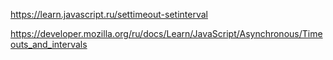 
https://learn.javascript.ru/settimeout-setinterval

https://developer.mozilla.org/ru/docs/Learn/JavaScript/Asynchronous/Timeouts_and_intervals